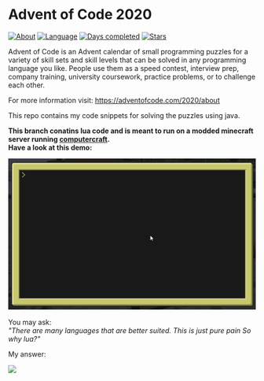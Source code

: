 # Advent of Code 2020
[![About](https://img.shields.io/badge/Advent%20of%20Code%20🎄-2020-brightgreen)](https://adventofcode.com/2020/about)
[![Language](https://img.shields.io/badge/Language-java-red)](https://www.java.com/)
[![Days completed](https://img.shields.io/badge/day%20📅-3-blue)](https://github.com/joblo2213/AdventOfCode2020/tree/master/src/de/ungefroren/adventofcode/y2020)
[![Stars](https://img.shields.io/badge/Stars%20⭐-0-yellow)](https://adventofcode.com/2020/stats)


Advent of Code is an Advent calendar of small programming puzzles for a variety of skill sets and skill levels that can be solved in any programming language you like. People use them as a speed contest, interview prep, company training, university coursework, practice problems, or to challenge each other.

For more information visit: https://adventofcode.com/2020/about

This repo contains my code snippets for solving the puzzles using java.  

**This branch conatins lua code and is meant to run on a modded minecraft server running [computercraft](http://www.computercraft.info/).**  
**Have a look at this demo:**

![](lua/y2020/day03/demo.gif)

You may ask:  
_"There are many languages that are better suited. This is just pure pain So why lua?"_

My answer:

![](https://media1.tenor.com/images/22966c7b81a1c8074b649b07c3c9b1a3/tenor.gif)
